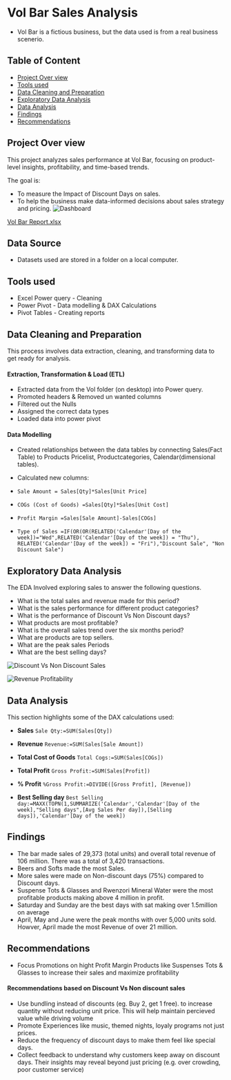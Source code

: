 # Vol Bar Sales Analysis

- Vol Bar is a fictious business, but the data used is from a real business scenerio.
  
## Table of Content

- [Project Over view](#project-over-view)
- [Tools used](#tools-used)
- [Data Cleaning and Preparation](#data-cleaning-and-preparation)
- [Exploratory Data Analysis](#exploratory-data-analysis)
- [Data Analysis](#data-analysis)
- [Findings](#findings)
- [Recommendations](#recommendations)
  
## Project Over view

This project analyzes sales performance at Vol Bar, focusing on product-level insights, profitability, and time-based trends.

The goal is:
- To measure the Impact of Discount Days on sales.
- To  help the business make data-informed decisions about sales strategy and pricing.
![Dashboard](https://github.com/user-attachments/assets/ae97ba45-65ac-41a6-8a90-6562c21085c7)

[Vol Bar Report.xlsx](https://github.com/user-attachments/files/20638176/Vol.Bar.Report.xlsx)

## Data Source

- Datasets used are stored in a folder on a local computer.

## Tools used

- Excel Power query - Cleaning
- Power Pivot - Data modelling & DAX Calculations
- Pivot Tables - Creating reports

## Data Cleaning and Preparation

This process involves data extraction, cleaning, and transforming data to get ready for analysis.

#### Extraction, Transformation & Load (ETL)
- Extracted data from the Vol folder (on desktop) into Power query.
- Promoted headers & Removed un wanted columns
- Filtered out the Nulls
- Assigned the correct data types
- Loaded data into power pivot

#### Data Modelling

- Created relationships between the data tables by connecting Sales(Fact Table) to Products Pricelist, Productcategories, Calendar(dimensional tables).

- Calculated new columns:
- ```Sale Amount = Sales[Qty]*Sales[Unit Price]```
- ```COGs (Cost of Goods) =Sales[Qty]*Sales[Unit Cost]```
- ```Profit Margin =Sales[Sale Amount]-Sales[COGs]```
- ```Type of Sales =IF(OR(OR(RELATED('Calendar'[Day of the week])="Wed",RELATED('Calendar'[Day of the week]) = "Thu"), RELATED('Calendar'[Day of the week]) = "Fri"),"Discount Sale", "Non Discount Sale")```

## Exploratory Data Analysis

The EDA Involved exploring sales to answer the following questions.

- What is the total sales and revenue made for this period?
- What is the sales performance for different product categories?
- What is the performance of Discount Vs Non Discount days?
- What products are most profitable?
- What is the overall sales trend over the six months period?
- What are products are top sellers.
- What are the peak sales Periods
- What are the best selling days?

![Discount Vs Non Discount Sales](https://github.com/user-attachments/assets/e539d1e6-d395-4e3a-a1e8-55bfef9416ce)


![Revenue   Profitability](https://github.com/user-attachments/assets/291dc64a-df0c-4e82-95da-653ae002f7ef)

## Data Analysis

This section highlights some of the DAX calculations used:

- **Sales**
```Sale Qty:=SUM(Sales[Qty])```

- **Revenue**
```Revenue:=SUM(Sales[Sale Amount])```

- **Total Cost of Goods**
```Total Cogs:=SUM(Sales[COGs])```

- **Total Profit**
```Gross Profit:=SUM(Sales[Profit])```

- **% Profit**
```%Gross Profit:=DIVIDE([Gross Profit], [Revenue])```

- **Best Selling day**
```Best Selling day:=MAXX(TOPN(1,SUMMARIZE('Calendar','Calendar'[Day of the week],"Selling days",[Avg Sales Per day]),[Selling days]),'Calendar'[Day of the week])```

## Findings

- The bar made sales of 29,373 (total units) and overall total revenue of 106 million. There was a total of 3,420 transactions.
- Beers and Softs made the most Sales.
- More sales were made on Non-discount days (75%) compared to Discount days.
- Suspense Tots & Glasses and Rwenzori Mineral Water were the most profitable products making above 4 million in profit.
- Saturday and Sunday are the best days with sat making over 1.5million on average
- April, May and June were the peak months with over 5,000 units sold. Howver, April made the most Revenue of over 21 million.

## Recommendations

- Focus Promotions on hight Profit Margin Products like Suspenses Tots & Glasses to increase their sales and maximize profitability

#### Recommendations based on Discount Vs Non discount sales

- Use bundling instead of discounts (eg. Buy 2, get 1 free). to increase quantity without reducing unit price. This will help maintain percieved value while driving volume
- Promote Experiences like music, themed nights, loyaly programs not just prices.
- Reduce the frequency of discount days to make them feel like special days.
- Collect feedback to understand  why customers keep away on discount days. Their insights may reveal beyond just pricing (e.g. over crowding, poor customer service)


